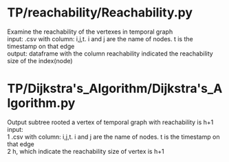 # TP/reachability/Reachability.py
Examine the reachability of the vertexes in temporal graph  
input: .csv with column: i,j,t. i and j are the name of nodes. t is the timestamp on that edge  
output: dataframe with the column reachability indicated the reachability size of the index(node) 

# TP/Dijkstra's_Algorithm/Dijkstra's_Algorithm.py
Output subtree rooted a vertex of temporal graph with reachability is h+1  
input:   
1 .csv with column: i,j,t. i and j are the name of nodes. t is the timestamp on that edge  
2 h, which indicate the reachability size of vertex is h+1


